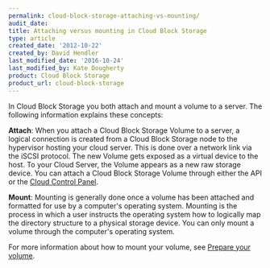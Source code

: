 ```yaml
---
permalink: cloud-block-storage-attaching-vs-mounting/
audit_date:
title: Attaching versus mounting in Cloud Block Storage
type: article
created_date: '2012-10-22'
created_by: David Hendler
last_modified_date: '2016-10-24'
last_modified_by: Kate Dougherty
product: Cloud Block Storage
product_url: cloud-block-storage
---
```


In Cloud Block Storage you both attach and mount a volume to a server. The
following information explains these concepts:

**Attach**: When you attach a Cloud Block Storage Volume to a server, a
logical connection is created from a Cloud Block Storage node to the
hypervisor hosting your cloud server. This is done over a network link
via the iSCSI protocol. The new Volume gets exposed as a virtual device
to the host. To your Cloud Server, the Volume appears as a new raw
storage device. You can attach a Cloud Block Storage Volume through
either the API or the [Cloud Control Panel](https://login.rackspace.com/).

**Mount**: Mounting is generally done once a volume has been attached
and formatted for use by a computer's operating system. Mounting is the
process in which a user instructs the operating system how to logically
map the directory structure to a physical storage device. You can only
mount a volume through the computer's operating system.

For more information about how to mount your volume, see [Prepare your
volume](/how-to/prepare-your-cloud-block-storage-volume).
